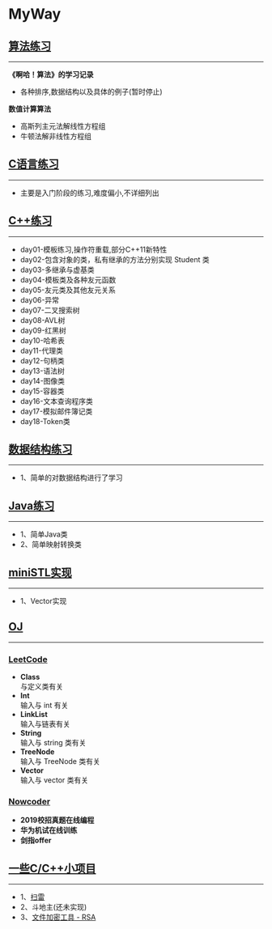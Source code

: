 # MyWay

## [算法练习](./Algorithm)
---
**《啊哈！算法》的学习记录**
-	各种排序,数据结构以及具体的例子(暂时停止)

**数值计算算法**
-	高斯列主元法解线性方程组
-	牛顿法解非线性方程组

## [C语言练习](./C_NC)
---
-	主要是入门阶段的练习,难度偏小,不详细列出

## [C++练习](./C++)
---
-	day01-模板练习,操作符重载,部分C++11新特性
-	day02-包含对象的类，私有继承的方法分别实现 Student 类
-	day03-多继承与虚基类
-	day04-模板类及各种友元函数
-	day05-友元类及其他友元关系
-	day06-异常
-	day07-二叉搜索树
-	day08-AVL树
-	day09-红黑树
-	day10-哈希表
-	day11-代理类
-	day12-句柄类
-	day13-语法树
-	day14-图像类
-	day15-容器类
-	day16-文本查询程序类
-	day17-模拟邮件簿记类
-	day18-Token类

## [数据结构练习](./DataStructures)
---
-	1、简单的对数据结构进行了学习

## [Java练习](./Java)
---
-	1、简单Java类
-	2、简单映射转换类

## [miniSTL实现](./miniSTL)
---
-	1、Vector实现

## [OJ](./OJ)
---
###	[LeetCode](./OJ/LeetCode)
- **Class**<br>
与定义类有关<br>
- **Int**<br>
输入与 int 有关<br>
- **LinkList**<br>
输入与链表有关<br>
- **String**<br>
输入与 string 类有关<br>
- **TreeNode**<br>
输入与 TreeNode 类有关<br>
- **Vector**<br>
输入与 vector 类有关<br>
###	[Nowcoder](./OJ/Nowcoder)
- **2019校招真题在线编程**<br>
- **华为机试在线训练**<br>
- **剑指offer**<br>

## [一些C/C++小项目](./MyProject)
---

-	1、[扫雷](./MyProject/Minesweeper)
-	2、斗地主(还未实现)
-	3、[文件加密工具 - RSA](./MyProject/文件加密工具-RSA)
